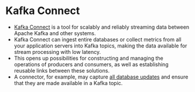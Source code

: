 # Kafka Connect
- [Kafka Connect](https://kafka.apache.org/documentation.html#connect) is a tool for scalably and reliably streaming data between Apache Kafka and other systems.
- Kafka Connect can ingest entire databases or collect metrics from all your application servers into Kafka topics, making the data available for stream processing with low latency.
- This opens up possibilities for constructing and managing the operations of producers and consumers, as well as establishing reusable links between these solutions. 
- A connector, for example, may capture [all database updates](../../3_DatabaseComponents/1_Glossaries/ChangeDataCapture.md) and ensure that they are made available in a Kafka topic.